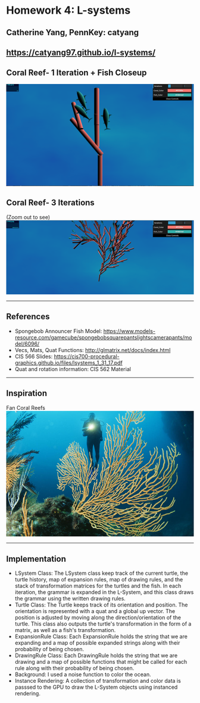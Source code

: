 # Homework 4: L-systems
## Catherine Yang, PennKey: catyang

## https://catyang97.github.io/l-systems/

## Coral Reef- 1 Iteration + Fish Closeup
![](onefish.png)

## Coral Reef- 3 Iterations
(Zoom out to see)
![](threecoral.png)

---
## References
- Spongebob Announcer Fish Model: https://www.models-resource.com/gamecube/spongebobsquarepantslightscamerapants/model/6096/
- Vecs, Mats, Quat Functions: http://glmatrix.net/docs/index.html
- CIS 566 Slides: https://cis700-procedural-graphics.github.io/files/lsystems_1_31_17.pdf
- Quat and rotation information: CIS 562 Material

---
## Inspiration
Fan Coral Reefs
![](reef.png)

---
## Implementation
- LSystem Class: The LSystem class keep track of the current turtle, the turtle history, map of expansion rules, map of drawing rules, and the stack of transformation matrices for the turtles and the fish. In each iteration, the grammar is expanded in the L-System, and this class draws the grammar using the written drawing rules.
- Turtle Class: The Turtle keeps track of its orientation and position. The orientation is represented with a quat and a global up vector. The position is adjusted by moving along the direction/orientation of the turtle. This class also outputs the turtle's transformation in the form of a matrix, as well as a fish's transformation.
- ExpansionRule Class: Each ExpansionRule holds the string that we are expanding and a map of possible expanded strings along with their probability of being chosen.
- DrawingRule Class: Each DrawingRule holds the string that we are drawing and a map of possible functions that might be called for each rule along with their probability of being chosen.
- Background: I used a noise function to color the ocean.
- Instance Rendering: A collection of transformation and color data is passsed to the GPU to draw the L-System objects using instanced rendering.

